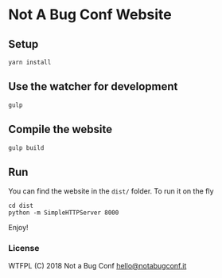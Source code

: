 # Not A Bug Conf Website

## Setup

    yarn install

## Use the watcher for development

    gulp

## Compile the website

    gulp build

## Run

You can find the website in the `dist/` folder. To run it on the fly

    cd dist
    python -m SimpleHTTPServer 8000

Enjoy!

### License

WTFPL (C) 2018 Not a Bug Conf <hello@notabugconf.it>
